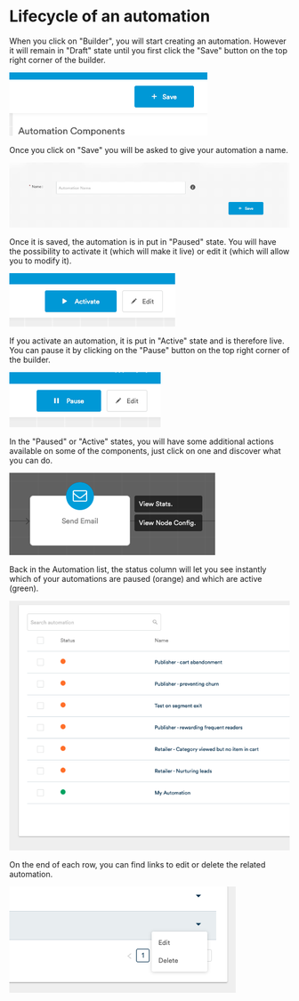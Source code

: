 # Lifecycle of an automation

When you click on "Builder", you will start creating an automation. However it will remain in "Draft" state until you first click the "Save" button on the top right corner of the builder.

![](../.gitbook/assets/image%20%281%29.png)

Once you click on "Save" you will be asked to give your automation a name.

![](../.gitbook/assets/image%20%2822%29.png)

Once it is saved, the automation is in put in "Paused" state. You will have the possibility to activate it \(which will make it live\) or edit it \(which will allow you to modify it\).

![](../.gitbook/assets/image%20%2815%29.png)

If you activate an automation, it is put in "Active" state and is therefore live. You can pause it by clicking on the "Pause" button on the top right corner of the builder.

![](../.gitbook/assets/image%20%286%29.png)

In the "Paused" or "Active" states, you will have some additional actions available on some of the components, just click on one and discover what you can do.

![](../.gitbook/assets/image%20%283%29.png)

Back in the Automation list, the status column will let you see instantly which of your automations are paused \(orange\) and which are active \(green\).

![](../.gitbook/assets/image%20%287%29.png)

On the end of each row, you can find links to edit or delete the related automation.

![](../.gitbook/assets/image%20%284%29.png)

